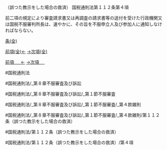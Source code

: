 （誤つた教示をした場合の救済）
国税通則法第１１２条第４項

前二項の規定により審査請求書又は再調査の請求書等の送付を受けた行政機関又は国税不服審判所長は、速やかに、その旨を不服申立人及び参加人に通知しなければならない。

[条(全)](国税通則法＿＿＿＿＿第１１２条_.md)

[前項(全)←](国税通則法＿＿＿＿＿第１１２条第３項_.md)    [→次項(全)](国税通則法＿＿＿＿＿第１１２条第５項_.md)

[前項 　 ←](国税通則法＿＿＿＿＿第１１２条第３項.md)    [→次項 　 ](国税通則法＿＿＿＿＿第１１２条第５項.md)



#国税通則法

#国税通則法/_第８章不服審査及び訴訟

#国税通則法/_第８章不服審査及び訴訟/_第１節不服審査

#国税通則法/_第８章不服審査及び訴訟/_第１節不服審査/_第４款雑則

#国税通則法/_第８章不服審査及び訴訟/_第１節不服審査/_第４款雑則/第１１２条（誤つた教示をした場合の救済）

#国税通則法/第１１２条（誤つた教示をした場合の救済）

#国税通則法/第１１２条（誤つた教示をした場合の救済）/第４項

